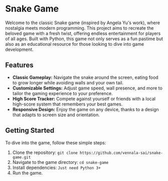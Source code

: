 # Snake Game

Welcome to the classic Snake game (inspired by Angela Yu's work), where nostalgia meets modern programming. This project aims to recreate the beloved game with a fresh twist, offering endless entertainment for players of all ages. Built with Python, this game not only serves as a fun pastime but also as an educational resource for those looking to dive into game development.

## Features

- **Classic Gameplay:** Navigate the snake around the screen, eating food to grow longer while avoiding walls and your own tail.
- **Customizable Settings:** Adjust game speed, wall presence, and more to tailor the gaming experience to your preference.
- **High Score Tracker:** Compete against yourself or friends with a local high-score system that remembers your best games.
- **Responsive Design:** Enjoy the game on any device, thanks to a design that adapts to screen size and orientation.

## Getting Started

To dive into the game, follow these simple steps:

1. Clone the repository: `git clone https://github.com/vennala-sai/snake-game.git`
2. Navigate to the game directory: `cd snake-game`
3. Install dependencies: `Just need Python 3+`
4. Run the game.

